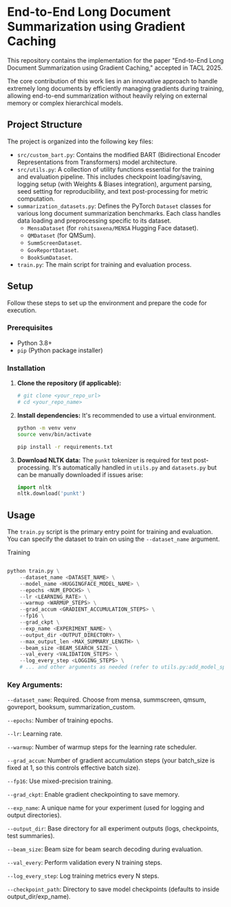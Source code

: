 # End-to-End Long Document Summarization using Gradient Caching

This repository contains the implementation for the paper "End-to-End Long Document Summarization using Gradient Caching," accepted in TACL 2025. 

The core contribution of this work lies in an innovative approach to handle extremely long documents by efficiently managing gradients during training, allowing end-to-end summarization without heavily relying on external memory or complex hierarchical models.

## Project Structure

The project is organized into the following key files:

* `src/custom_bart.py`: Contains the modified BART (Bidirectional Encoder Representations from Transformers) model architecture.
* `src/utils.py`: A collection of utility functions essential for the training and evaluation pipeline. This includes checkpoint loading/saving, logging setup (with Weights & Biases integration), argument parsing, seed setting for reproducibility, and text post-processing for metric computation.
* `summarization_datasets.py`: Defines the PyTorch `Dataset` classes for various long document summarization benchmarks. Each class handles data loading and preprocessing specific to its dataset.
    * `MensaDataset` (for `rohitsaxena/MENSA` Hugging Face dataset).
    * `QMDataset` (for QMSum).
    * `SummScreenDataset`.
    * `GovReportDataset`.
    * `BookSumDataset`.
* `train.py`: The main script for training and evaluation process. 

## Setup

Follow these steps to set up the environment and prepare the code for execution.

### Prerequisites

* Python 3.8+
* `pip` (Python package installer)

### Installation

1.  **Clone the repository (if applicable):**
    ```bash
    # git clone <your_repo_url>
    # cd <your_repo_name>
    ```

2.  **Install dependencies:**
    It's recommended to use a virtual environment.
    ```bash
    python -m venv venv
    source venv/bin/activate  
    
    pip install -r requirements.txt
    ```
    

3.  **Download NLTK data:**
    The `punkt` tokenizer is required for text post-processing. It's automatically handled in `utils.py` and `datasets.py` but can be manually downloaded if issues arise:
    ```python
    import nltk
    nltk.download('punkt')
    ```

## Usage

The `train.py` script is the primary entry point for training and evaluation. You can specify the dataset to train on using the `--dataset_name` argument.

Training
```python

python train.py \
    --dataset_name <DATASET_NAME> \
    --model_name <HUGGINGFACE_MODEL_NAME> \
    --epochs <NUM_EPOCHS> \
    --lr <LEARNING_RATE> \
    --warmup <WARMUP_STEPS> \
    --grad_accum <GRADIENT_ACCUMULATION_STEPS> \
    --fp16 \
    --grad_ckpt \
    --exp_name <EXPERIMENT_NAME> \
    --output_dir <OUTPUT_DIRECTORY> \
    --max_output_len <MAX_SUMMARY_LENGTH> \
    --beam_size <BEAM_SEARCH_SIZE> \
    --val_every <VALIDATION_STEPS> \
    --log_every_step <LOGGING_STEPS> \
    # ... and other arguments as needed (refer to utils.py:add_model_specific_args for full list)
```
### Key Arguments:

`--dataset_name`: Required. Choose from mensa, summscreen, qmsum, govreport, booksum, summarization_custom.

`--epochs`: Number of training epochs.

`--lr`: Learning rate.

`--warmup`: Number of warmup steps for the learning rate scheduler.

`--grad_accum`: Number of gradient accumulation steps (your batch_size is fixed at 1, so this controls effective batch size).

`--fp16`: Use mixed-precision training.

`--grad_ckpt`: Enable gradient checkpointing to save memory.

`--exp_name`: A unique name for your experiment (used for logging and output directories).

`--output_dir`: Base directory for all experiment outputs (logs, checkpoints, test summaries).

`--beam_size`: Beam size for beam search decoding during evaluation.

`--val_every`: Perform validation every N training steps.

`--log_every_step`: Log training metrics every N steps.

`--checkpoint_path`: Directory to save model checkpoints (defaults to inside output_dir/exp_name).

